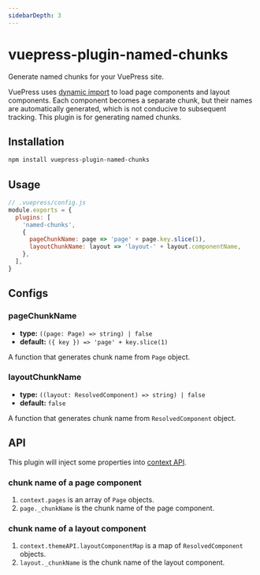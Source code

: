 ```yaml
---
sidebarDepth: 3
---
```


# vuepress-plugin-named-chunks <GitHubLink repo="vuepress/vuepress-community"/>

Generate named chunks for your VuePress site.

VuePress uses [dynamic import](https://webpack.js.org/guides/code-splitting/#dynamic-imports) to load page components and layout components. Each component becomes a separate chunk, but their names are automatically generated, which is not conducive to subsequent tracking. This plugin is for generating named chunks.

## Installation

```sh
npm install vuepress-plugin-named-chunks
```

## Usage

```js
// .vuepress/config.js
module.exports = {
  plugins: [
    'named-chunks',
    {
      pageChunkName: page => 'page' + page.key.slice(1),
      layoutChunkName: layout => 'layout-' + layout.componentName,
    },
  ],
}
```

## Configs

### pageChunkName

- **type:** `((page: Page) => string) | false`
- **default:** `({ key }) => 'page' + key.slice(1)`

A function that generates chunk name from `Page` object.

### layoutChunkName

- **type:** `((layout: ResolvedComponent) => string) | false`
- **default:** `false`

A function that generates chunk name from `ResolvedComponent` object.

## API

This plugin will inject some properties into [context API](https://vuepress.vuejs.org/plugin/context-api.html).

### chunk name of a page component

1. `context.pages` is an array of `Page` objects.
2. `page._chunkName` is the chunk name of the page component.

### chunk name of a layout component

1. `context.themeAPI.layoutComponentMap` is a map of `ResolvedComponent` objects.
2. `layout._chunkName` is the chunk name of the layout component.
